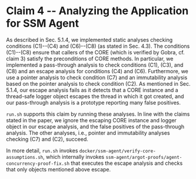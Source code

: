 # Claim 4 -- Analyzing the Application for SSM Agent
As described in Sec. 5.1.4, we implemented static analyses checking conditions (C1)--(C4) and (C6)--(C8) (as stated in Sec. 4.3).
The conditions (C1)--(C8) ensure that callers of the CORE (which is verified by Gobra, cf. claim 3) satisfy the preconditions of CORE methods.
In particular, we implemented a pass-through analysis to check conditions (C1), (C3), and (C8) and an escape analysis for conditions (C4) and (C6).
Furthermore, we use a pointer analysis to check condition (C7) and an immutability analysis based on the pointer analysis to check condition (C2).
As mentioned in Sec. 5.1.4, our escape analysis fails as it detects that a CORE instance and a thread-safe logger object escapes the thread in which it got created, and our pass-through analysis is a prototype reporting many false positives.

`run.sh` supports this claim by running these analyses.
In line with the claims stated in the paper, we ignore the escaping CORE instance and logger object in our escape analysis, and the false positives of the pass-through analysis.
The other analyses, i.e., pointer and immutability analyses checking (C7) and (C2), succeed.

In more detail, `run.sh` invokes `docker/ssm-agent/verify-core-assumptions.sh`, which internally invokes `ssm-agent/argot-proofs/agent-concurrency-proof-fix.sh` that executes the escape analysis and checks that only objects mentioned above escape.
